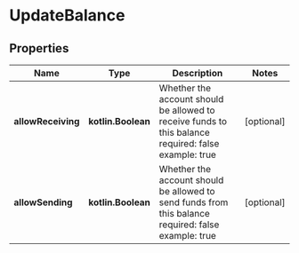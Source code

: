 
# UpdateBalance

## Properties
| Name | Type | Description | Notes |
| ------------ | ------------- | ------------- | ------------- |
| **allowReceiving** | **kotlin.Boolean** | Whether the account should be allowed to receive funds to this balance required: false example: true |  [optional] |
| **allowSending** | **kotlin.Boolean** | Whether the account should be allowed to send funds from this balance required: false example: true |  [optional] |



